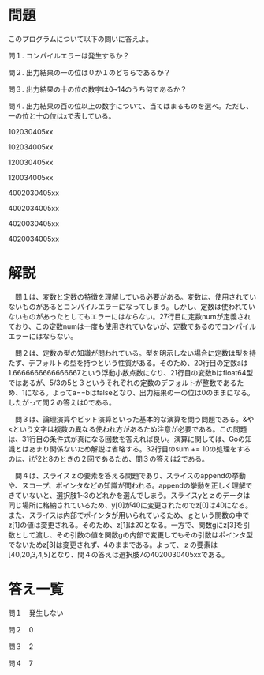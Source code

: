 # 問題
このプログラムについて以下の問いに答えよ。

問１. コンパイルエラーは発生するか？

問２. 出力結果の一の位は０か１のどちらであるか？

問３. 出力結果の十の位の数字は0~14のうち何であるか？

問４. 出力結果の百の位以上の数字について、当てはまるものを選べ。ただし、一の位と十の位はxで表している。

102030405xx

102034005xx

120030405xx

120034005xx

4002030405xx

4002034005xx

4020030405xx

4020034005xx




# 解説
　問１は、変数と定数の特徴を理解している必要がある。変数は、使用されていないものがあるとコンパイルエラーになってしまう。しかし、定数は使われていないものがあったとしてもエラーにはならない。27行目に定数numが定義されており、この定数numは一度も使用されていないが、定数であるのでコンパイルエラーにはならない。

　問２は、定数の型の知識が問われている。型を明示しない場合に定数は型を持たず、デフォルトの型を持つという性質がある。そのため、20行目の定数aは1.6666666666666667という浮動小数点数になり、21行目の変数bはfloat64型ではあるが、5/3の5と３というそれぞれの定数のデフォルトが整数であるため、1になる。よってa==bはfalseとなり、出力結果の一の位は0のままになる。したがって問２の答えは0である。

　問３は、論理演算やビット演算といった基本的な演算を問う問題である。&や<という文字は複数の異なる使われ方があるため注意が必要である。この問題は、31行目の条件式が真になる回数を答えれば良い。演算に関しては、Goの知識とはあまり関係ないため解説は省略する。32行目のsum += 10の処理をするのは、iが2と8のときの２回であるため、問３の答えは2である。

　問４は、スライスｚの要素を答える問題であり、スライスのappendの挙動や、スコープ、ポインタなどの知識が問われる。appendの挙動を正しく理解できていないと、選択肢1~3のどれかを選んでしまう。スライスyとｚのデータは同じ場所に格納されているため、y[0]が40に変更されたのでz[0]は40になる。また、スライスは内部でポインタが用いられているため、ｇという関数の中でz[1]の値は変更される。そのため、z[1]は20となる。一方で、関数gにz[3]を引数として渡し、その引数の値を関数gの内部で変更してもその引数はポインタ型でないためz[3]は変更されず、4のままである。よって、ｚの要素は[40,20,3,4,5]となり、問４の答えは選択肢7の4020030405xxである。


# 答え一覧
問１　発生しない

問２　0

問３　2

問４　7
